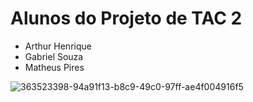 # Alunos do Projeto de TAC 2
- Arthur Henrique
- Gabriel Souza
- Matheus Pires



![363523398-94a91f13-b8c9-49c0-97ff-ae4f004916f5](https://github.com/user-attachments/assets/2b3cb329-a974-4bba-9a1e-dc1a79a7f5ae)
